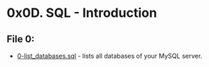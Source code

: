 # 0x0D. SQL - Introduction

## File 0:
* [0-list_databases.sql](./0-list_databases.sql) - lists all databases of your MySQL server.
